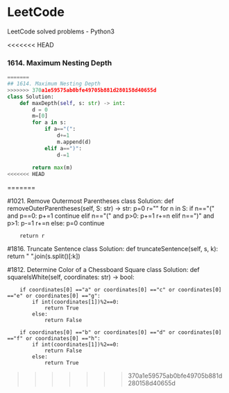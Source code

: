 # LeetCode
LeetCode solved problems - Python3


<<<<<<< HEAD
### 1614. Maximum Nesting Depth
```python
=======
## 1614. Maximum Nesting Depth
>>>>>>> 370a1e59575ab0bfe49705b881d280158d40655d
class Solution:
    def maxDepth(self, s: str) -> int:
        d = 0
        m=[0]
        for a in s:
            if a=="(":
                d+=1
                m.append(d)
            elif a==")":
                d-=1
        
        return max(m)
<<<<<<< HEAD
```
=======



#1021. Remove Outermost Parentheses
class Solution:
    def removeOuterParentheses(self, S: str) -> str:
        p=0
        r=""
        for n in S:
            if n=="(" and p==0:
                p+=1
                continue
            elif n=="(" and p>0:
                p+=1
                r+=n
            elif n==")" and p>1:
                p-=1
                r+=n
            else:
                p=0
                continue
                
        return r
                


#1816. Truncate Sentence
class Solution:
    def truncateSentence(self, s, k):
        return " ".join(s.split()[:k])




#1812. Determine Color of a Chessboard Square
class Solution:
    def squareIsWhite(self, coordinates: str) -> bool:
        
        if coordinates[0] =="a" or coordinates[0] =="c" or coordinates[0] =="e" or coordinates[0] =="g":
            if int(coordinates[1])%2==0:
                return True
            else:
                return False
        
        if coordinates[0] =="b" or coordinates[0] =="d" or coordinates[0] =="f" or coordinates[0] =="h":
            if int(coordinates[1])%2==0:
                return False
            else:
                return True
        
        
>>>>>>> 370a1e59575ab0bfe49705b881d280158d40655d
